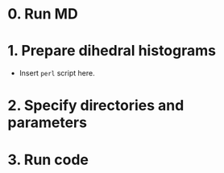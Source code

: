 # 0. Run MD

# 1. Prepare dihedral histograms
- Insert `perl` script here.

# 2. Specify directories and parameters

# 3. Run code